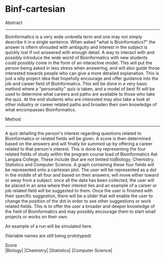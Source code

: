 # Binf-cartesian

Abstract
____________________________________

Bioinformatics is a very wide umbrella term and one may not simply describe it in a single sentence. When asked "what is Bioinformatics?" the answer is oftern shrouded with ambiguity and interest in the subject is quickly lost if not answered with enough detail. A way to interact with and possibly introduce the wide world of Bioinformatics with new students could possibly come in the form of an interactive model. This will put the person being asked in less stress when answering, and will also guide those interested towards people who can give a more detailed explanation. This is just a silly project idea that hopefully encourage and offer guidance into the job and career field of Bioinformatics. This will be done in a very basic method where a "personality" quiz is taken, and a model of best fit will be used to determine what careers and paths are available to those who take the quiz. At the end students who are interested may also take a look at other industry or career related paths and broaden their own knowledge of what encompasses Bioinformatics.


Method
____________________________________

A quiz detailing the person's interest regarding questions related to Bioinformatics or related fields will be given. A score is then determined based on the answers and will finally be summed up by offering a career related to that person's interest. This is done by representing the four related fields of study within the program course load of Bioinformatics Aat Langara College. These include (but are not limited to)Biology, Chemistry, Statistics and Computer Science. A graph containing these four fields will be represented onto a cartesian plot. The user will be represented as a dot in the middle of all four and based on their answers; will move either toward or away from a subject. once all the data has been collected, the user will be placed in an area where their interest lies and an example of a career or job related field will be suggested to them. 
Once the user is finished with their specific suggestion, there will be a slider that will enable the user to change the position of the dot in order to see other suggestions or work related fields. This is to offer the user a broader and deeper knowledge of the field of Bioinformatics and may possibly encourage them to start small projects or works on their own.

An example of a run will be simulated here.       


(Variable names are still being prototyped)       


Score                       
|Biology| |Chemistry| |Statistics| |Computer Science|
